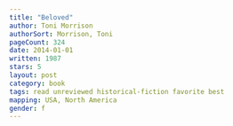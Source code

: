 ```yaml
---
title: "Beloved"
author: Toni Morrison
authorSort: Morrison, Toni
pageCount: 324
date: 2014-01-01
written: 1987
stars: 5
layout: post
category: book
tags: read unreviewed historical-fiction favorite best
mapping: USA, North America
gender: f
---
```

